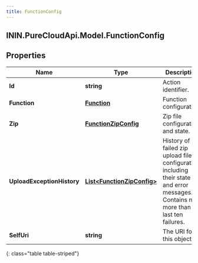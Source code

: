 ```yaml
---
title: FunctionConfig
---
```

## ININ.PureCloudApi.Model.FunctionConfig

## Properties

|Name | Type | Description | Notes|
|------------ | ------------- | ------------- | -------------|
| **Id** | **string** | Action identifier. | [optional] |
| **Function** | [**Function**](Function.html) | Function configuration. | [optional] |
| **Zip** | [**FunctionZipConfig**](FunctionZipConfig.html) | Zip file configuration and state. | [optional] |
| **UploadExceptionHistory** | [**List&lt;FunctionZipConfig&gt;**](FunctionZipConfig.html) | History of failed zip upload file configuration including their state and error messages. Contains no more than last ten failures. | [optional] |
| **SelfUri** | **string** | The URI for this object | [optional] |
{: class="table table-striped"}


